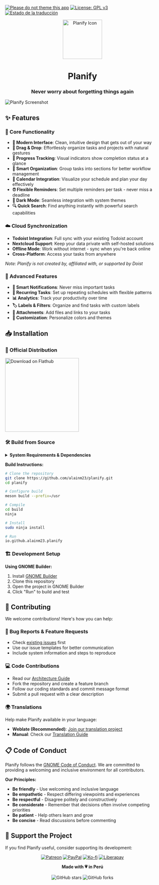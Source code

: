 [![Please do not theme this app](https://stopthemingmy.app/badge.svg)](https://stopthemingmy.app)
[![License: GPL v3](https://img.shields.io/badge/License-GPL%20v3-blue.svg)](http://www.gnu.org/licenses/gpl-3.0)
<a href="https://hosted.weblate.org/engage/planner/">
<img src="https://hosted.weblate.org/widget/planner/io-github-alainm23-planify/svg-badge.svg" alt="Estado de la traducción" />
</a>

<div align="center">
  <span align="center"> <img width="128" height="128" class="center" src="data/icons/hicolor/scalable/apps/io.github.alainm23.planify.svg" alt="Planify Icon"></span>
  <h1 align="center">Planify</h1>
  <h3 align="center">Never worry about forgetting things again</h3>
</div>

![Planify Screenshot](https://raw.githubusercontent.com/alainm23/planify/master/data/resources/screenshot/screenshot-03.png)

## ✨ Features

### 🎯 Core Functionality
- **🚀 Modern Interface**: Clean, intuitive design that gets out of your way
- **🤚 Drag & Drop**: Effortlessly organize tasks and projects with natural gestures
- **💯 Progress Tracking**: Visual indicators show completion status at a glance
- **📂 Smart Organization**: Group tasks into sections for better workflow management
- **📅 Calendar Integration**: Visualize your schedule and plan your day effectively
- **⏰ Flexible Reminders**: Set multiple reminders per task - never miss a deadline
- **🌙 Dark Mode**: Seamless integration with system themes
- **🔍 Quick Search**: Find anything instantly with powerful search capabilities

### ☁️ Cloud Synchronization
- **Todoist Integration**: Full sync with your existing Todoist account
- **Nextcloud Support**: Keep your data private with self-hosted solutions
- **Offline Mode**: Work without internet - sync when you're back online
- **Cross-Platform**: Access your tasks from anywhere

*Note: Planify is not created by, affiliated with, or supported by Doist*

### 💎 Advanced Features
- **🔔 Smart Notifications**: Never miss important tasks
- **🔁 Recurring Tasks**: Set up repeating schedules with flexible patterns
- **📊 Analytics**: Track your productivity over time
- **🏷️ Labels & Filters**: Organize and find tasks with custom labels
- **📎 Attachments**: Add files and links to your tasks
- **🎨 Customization**: Personalize colors and themes

## 📥 Installation

### 🏪 Official Distribution

<a href="https://flathub.org/apps/details/io.github.alainm23.planify" rel="noreferrer noopener" target="_blank">
  <img loading="lazy" draggable="false" width='240' alt='Download on Flathub' src='https://dl.flathub.org/assets/badges/flathub-badge-en.png' />
</a>

### 🛠 Build from Source

<details>
<summary><strong>System Requirements & Dependencies</strong></summary>

**Minimum Requirements:**
- Linux distribution with GTK4 support
- 2GB RAM
- 500MB disk space

**Build Dependencies:**

| Package | Version |
|---------|---------|
| meson | ≥ 0.56 |
| valac | ≥ 0.48 |
| gio-2.0 | ≥ 2.80.3 |
| glib-2.0 | ≥ 2.80.3 |
| gee-0.8 | ≥ 0.20.6 |
| gtk4 | ≥ 4.14.4 |
| libsoup-3.0 | ≥ 3.4.4 |
| sqlite3 | ≥ 3.45.1 |
| libadwaita-1 | ≥ 1.5.3 |
| webkitgtk-6.0 | ≥ 2.44.3 |
| json-glib-1.0 | ≥ 1.8.0 |
| libecal-2.0 | ≥ 3.52.4 |
| libedataserver-1.2 | ≥ 3.52.4 |
| libportal | ≥ 0.7.1 |
| libportal-gtk4 | ≥ 0.7.1 |
| gxml-0.20 | ≥ 0.21.0 |
| libsecret-1 | ≥ 0.21.4 |
| libspelling-dev | latest |
| gtksourceview-5 | 5.12.1 |

**Install Dependencies:**

**Fedora/RHEL:**
```bash
sudo dnf install vala meson ninja-build gtk4-devel libadwaita-devel libgee-devel libsoup3-devel webkitgtk6.0-devel libportal-devel libportal-gtk4-devel evolution-devel libspelling-devel gtksourceview5-devel
```

**Ubuntu/Debian:**
```bash
sudo apt install valac meson ninja-build libgtk-4-dev libadwaita-1-dev libgee-0.8-dev libjson-glib-dev libecal2.0-dev libsoup-3.0-dev libwebkitgtk-6.0-dev libportal-dev libportal-gtk4-dev libspelling-1-dev libgtksourceview-5-dev
```

</details>

**Build Instructions:**

```bash
# Clone the repository
git clone https://github.com/alainm23/planify.git
cd planify

# Configure build
meson build --prefix=/usr

# Compile
cd build
ninja

# Install
sudo ninja install

# Run
io.github.alainm23.planify
```

### 🏗️ Development Setup

**Using GNOME Builder:**
1. Install [GNOME Builder](https://apps.gnome.org/Builder/)
2. Clone this repository
3. Open the project in GNOME Builder
4. Click "Run" to build and test

## 🤝 Contributing

We welcome contributions! Here's how you can help:

### 🐛 Bug Reports & Feature Requests
- Check [existing issues](https://github.com/alainm23/planify/issues) first
- Use our issue templates for better communication
- Include system information and steps to reproduce

### 💻 Code Contributions
- Read our [Architecture Guide](ARCHITECTURE.md)
- Fork the repository and create a feature branch
- Follow our coding standards and commit message format
- Submit a pull request with a clear description

### 🌍 Translations
Help make Planify available in your language:

- **Weblate (Recommended)**: [Join our translation project](https://hosted.weblate.org/engage/planner/)
- **Manual**: Check our [Translation Guide](po/README.md)

## 📋 Code of Conduct

Planify follows the [GNOME Code of Conduct](https://conduct.gnome.org/). We are committed to providing a welcoming and inclusive environment for all contributors.

**Our Principles:**
- **Be friendly** - Use welcoming and inclusive language
- **Be empathetic** - Respect differing viewpoints and experiences  
- **Be respectful** - Disagree politely and constructively
- **Be considerate** - Remember that decisions often involve competing priorities
- **Be patient** - Help others learn and grow
- **Be concise** - Read discussions before commenting

## 💝 Support the Project

If you find Planify useful, consider supporting its development:

<div align="center">

[![Patreon](https://img.shields.io/badge/Patreon-F96854?style=for-the-badge&logo=patreon&logoColor=white)](https://www.patreon.com/alainm23)
[![PayPal](https://img.shields.io/badge/PayPal-00457C?style=for-the-badge&logo=paypal&logoColor=white)](https://www.paypal.me/alainm23)
[![Ko-fi](https://img.shields.io/badge/Ko--fi-F16061?style=for-the-badge&logo=ko-fi&logoColor=white)](https://ko-fi.com/alainm23)
[![Liberapay](https://img.shields.io/badge/Liberapay-F6C915?style=for-the-badge&logo=liberapay&logoColor=black)](https://liberapay.com/Alain)

</div>

<div align="center">
  <strong>Made with 💗 in Perú</strong>
  <br><br>
  <img src="https://img.shields.io/github/stars/alainm23/planify?style=social" alt="GitHub stars">
  <img src="https://img.shields.io/github/forks/alainm23/planify?style=social" alt="GitHub forks">
</div>
